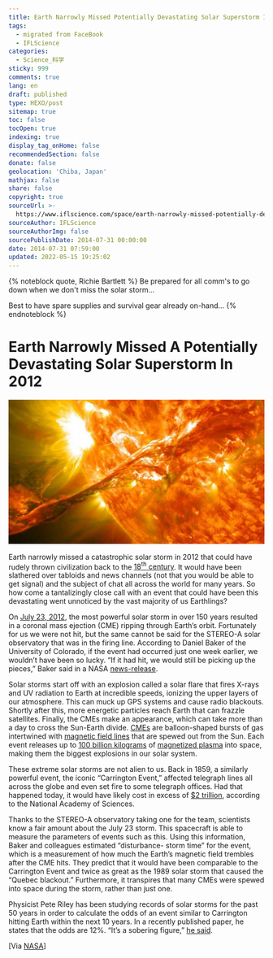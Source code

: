 ```yaml
---
title: Earth Narrowly Missed Potentially Devastating Solar Superstorm In 2012
tags:
  - migrated from FaceBook
  - IFLScience
categories:
  - Science_科学
sticky: 999
comments: true
lang: en
draft: published
type: HEXO/post
sitemap: true
toc: false
tocOpen: true
indexing: true
display_tag_onHome: false
recommendedSection: false
donate: false
geolocation: 'Chiba, Japan'
mathjax: false
share: false
copyright: true
sourceUrl: >-
  https://www.iflscience.com/space/earth-narrowly-missed-potentially-devastating-solar-superstorm-2012/
sourceAuthor: IFLScience
sourceAuthorImg: false
sourcePublishDate: 2014-07-31 00:00:00
date: 2014-07-31 07:59:00
updated: 2022-05-15 19:25:02
---
```

{% noteblock quote, Richie Bartlett %}
Be prepared for all comm's to go down when we don't miss the solar storm...

Best to have spare supplies and survival gear already on-hand...
{% endnoteblock %}

# Earth Narrowly Missed A Potentially Devastating Solar Superstorm In 2012

![NASA Goddard Space Flight Center, via Wikimedia Commons](./Earth-Narrowly-Missed-Potentially-Devastating-Solar-Superstorm-In-2012/extra_large-1464356501-1616-earth-narrowly-missed-a-potentially-devastating-solar-superstorm-in-2012.jpg)

Earth narrowly missed a catastrophic solar storm in 2012 that could have rudely thrown civilization back to the [18<sup>th</sup> century](http://science.nasa.gov/science-news/science-at-nasa/2014/23jul_superstorm/). It would have been slathered over tabloids and news channels (not that you would be able to get signal) and the subject of chat all across the world for many years. So how come a tantalizingly close call with an event that could have been this devastating went unnoticed by the vast majority of us Earthlings?

On [July 23, 2012](http://science.nasa.gov/science-news/science-at-nasa/2014/23jul_superstorm/), the most powerful solar storm in over 150 years resulted in a coronal mass ejection (CME) ripping through Earth’s orbit. Fortunately for us we were not hit, but the same cannot be said for the STEREO-A solar observatory that was in the firing line. According to Daniel Baker of the University of Colorado, if the event had occurred just one week earlier, we wouldn’t have been so lucky. “If it had hit, we would still be picking up the pieces,” Baker said in a NASA [news-release](http://science.nasa.gov/science-news/science-at-nasa/2014/23jul_superstorm/).

Solar storms start off with an explosion called a solar flare that fires X-rays and UV radiation to Earth at incredible speeds, ionizing the upper layers of our atmosphere. This can muck up GPS systems and cause radio blackouts. Shortly after this, more energetic particles reach Earth that can frazzle satellites. Finally, the CMEs make an appearance, which can take more than a day to cross the Sun-Earth divide. [CMEs](http://helios.gsfc.nasa.gov/cme.html) are balloon-shaped bursts of gas intertwined with [magnetic field lines](http://solarscience.msfc.nasa.gov/CMEs.shtml) that are spewed out from the Sun. Each event releases up to [100 billion kilograms](http://helios.gsfc.nasa.gov/cme.html) of [magnetized plasma](http://science.nasa.gov/science-news/science-at-nasa/2014/23jul_superstorm/) into space, making them the biggest explosions in our solar system. 

These extreme solar storms are not alien to us. Back in 1859, a similarly powerful event, the iconic “Carrington Event,” affected telegraph lines all across the globe and even set fire to some telegraph offices. Had that happened today, it would have likely cost in excess of [$2 trillion](http://science.nasa.gov/science-news/science-at-nasa/2014/23jul_superstorm/), according to the National Academy of Sciences.

Thanks to the STEREO-A observatory taking one for the team, scientists know a fair amount about the July 23 storm. This spacecraft is able to measure the parameters of events such as this. Using this information, Baker and colleagues estimated “disturbance- storm time” for the event, which is a measurement of how much the Earth’s magnetic field trembles after the CME hits. They predict that it would have been comparable to the Carrington Event and twice as great as the 1989 solar storm that caused the “Quebec blackout.” Furthermore, it transpires that many CMEs were spewed into space during the storm, rather than just one.

Physicist Pete Riley has been studying records of solar storms for the past 50 years in order to calculate the odds of an event similar to Carrington hitting Earth within the next 10 years. In a recently published paper, he states that the odds are 12%. “It’s a sobering figure,” [he said](http://science.nasa.gov/science-news/science-at-nasa/2014/23jul_superstorm/). 

[Via [NASA](http://science.nasa.gov/science-news/science-at-nasa/2014/23jul_superstorm/)]

